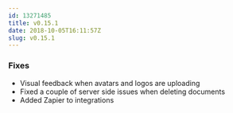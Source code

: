```yaml
---
id: 13271485
title: v0.15.1
date: 2018-10-05T16:11:57Z
slug: v0.15.1
---
```

    
### Fixes

- Visual feedback when avatars and logos are uploading
- Fixed a couple of server side issues when deleting documents
- Added Zapier to integrations

      